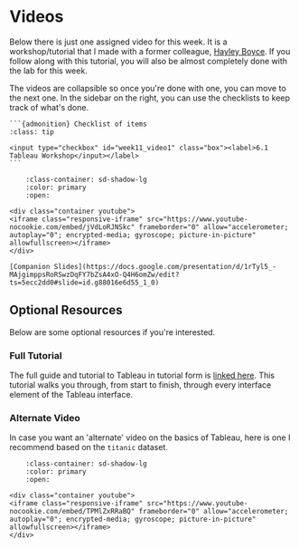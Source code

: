 # Videos

Below there is just one assigned video for this week. 
It is a workshop/tutorial that I made with a former colleague, [Hayley Boyce](https://www.hayleyfboyce.com).
If you follow along with this tutorial, you will also be almost completely done with the lab for this week.

The videos are collapsible so once you're done with one, you can move to the next one.
In the sidebar on the right, you can use the checklists to keep track of what's done.

````{margin}
```{admonition} Checklist of items
:class: tip

<input type="checkbox" id="week11_video1" class="box"><label>6.1 Tableau Workshop</input></label>
```
````

```{dropdown} 11.1 Tableau Workshop 
    :class-container: sd-shadow-lg
    :color: primary
    :open:

<div class="container youtube">
<iframe class="responsive-iframe" src="https://www.youtube-nocookie.com/embed/jVdLoRJNSkc" frameborder="0" allow="accelerometer; autoplay="0"; encrypted-media; gyroscope; picture-in-picture" allowfullscreen></iframe>
</div>

[Companion Slides](https://docs.google.com/presentation/d/1rTyl5_-MAjgimppsRoRSwzDqFY7bZsA4xO-Q4H6omZw/edit?ts=5ecc2dd0#slide=id.g88016e6d55_1_0)
```

## Optional Resources

Below are some optional resources if you're interested.

### Full Tutorial 

The full guide and tutorial to Tableau in tutorial form is [linked here](https://help.tableau.com/current/guides/get-started-tutorial/en-us/get-started-tutorial-home.htm). 
This tutorial walks you through, from start to finish, through every interface element of the Tableau interface.

### Alternate Video

In case you want an 'alternate' video on the basics of Tableau, here is one I recommend based on the `titanic` dataset.

```{dropdown} Introduction to Tableau 
    :class-container: sd-shadow-lg
    :color: primary
    :open:

<div class="container youtube">
<iframe class="responsive-iframe" src="https://www.youtube-nocookie.com/embed/TPMlZxRRaBQ" frameborder="0" allow="accelerometer; autoplay="0"; encrypted-media; gyroscope; picture-in-picture" allowfullscreen></iframe>
</div>
```